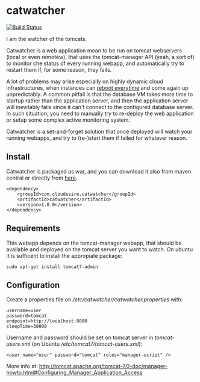 catwatcher
==========

[![Build Status](https://travis-ci.org/ClouDesire/catwatcher.svg?branch=master)](https://travis-ci.org/ClouDesire/catwatcher)

I am the watcher of the tomcats.

Catwatcher is a web application mean to be run on tomcat webservers (local or even remotew), that uses the tomcat-manager API (yeah, a sort of) to monitor che status of every running webapp, and automatically try to restart them if, for some reason, they fails.

A lot of problems may arise especially on highly dynamic cloud infrastructures, when instances can [reboot everytime](http://blogs.msdn.com/b/wats/archive/2013/09/24/windows-azure-virtual-machine-restarted-or-shutdown-with-out-any-notification.aspx) and come again up unpredictably.
A common pitfall is that the database VM takes more time to startup rather than the application server, and then the application server will inevitably fails since it can't connect to the configured database server. In such situation, you need to manually try to re-deploy the web application or setup some complex active monitoring system.

Catwatcher is a set-and-forget solution that once deployed will watch your running webapps, and try to (re-)start them if failed for whatever reason.

## Install

Catwatcher is packaged as war, and you can download it also from maven central or directly from [here](https://github.com/ClouDesire/catwatcher/releases/download/v1.0.0/catwatcher-1.0.0.war).

```
<dependency>
    <groupId>com.cloudesire.catwatcher</groupId>
    <artifactId>catwatcher</artifactId>
    <version>1.0.0</version>
</dependency>
```

## Requirements

This webapp depends on the tomcat-manager webapp, that should be available and deployed on the tomcat server you want to watch. On ubuntu it is sufficent to install the appropiate package:

```
sudo apt-get install tomcat7-admin
```

## Configuration

Create a properties file on */etc/catwatcher/catwatcher.properties* with:
```
username=user
password=tomcat
endpoint=http://localhost:8080
sleepTime=30000
```

Username and password should be set on tomcat server in *tomcat-users.xml* (on Ubuntu */etc/tomcat7/tomcat-users.xml*):
```
<user name="user" password="tomcat" roles="manager-script" />
```
More info at:
http://tomcat.apache.org/tomcat-7.0-doc/manager-howto.html#Configuring_Manager_Application_Access
